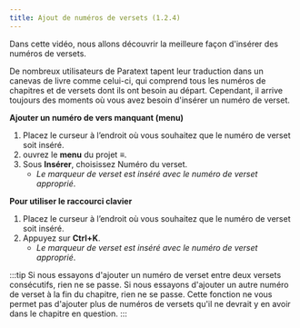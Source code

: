 ```yaml
---
title: Ajout de numéros de versets (1.2.4)
---
```


Dans cette vidéo, nous allons découvrir la meilleure façon d'insérer des numéros de versets.

De nombreux utilisateurs de Paratext tapent leur traduction dans un canevas de livre comme celui-ci, qui comprend tous les numéros de chapitres et de versets dont ils ont besoin au départ. Cependant, il arrive toujours des moments où vous avez besoin d'insérer un numéro de verset.

**Ajouter un numéro de vers manquant (menu)**

1.  Placez le curseur à l’endroit où vous souhaitez que le numéro de verset soit inséré.
1.  ouvrez le **menu** du projet **≡**.
1.  Sous **Insérer**, choisissez Numéro du verset.  
     -  *Le marqueur de verset est inséré avec le numéro de verset approprié*.

**Pour utiliser le raccourci clavier**

1.  Placez le curseur à l’endroit où vous souhaitez que le numéro de verset soit inséré.
1.  Appuyez sur **Ctrl+K**.  
     -  *Le marqueur de verset est inséré avec le numéro de verset approprié*.

:::tip
Si nous essayons d'ajouter un numéro de verset entre deux versets consécutifs, rien ne se passe. Si nous essayons d'ajouter un autre numéro de verset à la fin du chapitre, rien ne se passe. Cette fonction ne vous permet pas d'ajouter plus de numéros de versets qu'il ne devrait y en avoir dans le chapitre en question.
:::
